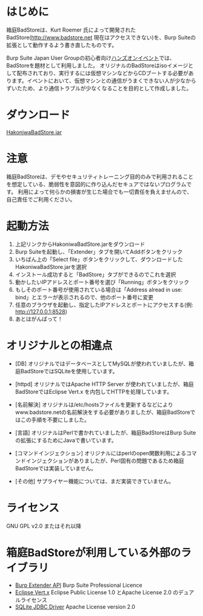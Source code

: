 # はじめに
箱庭BadStoreは、Kurt Roemer 氏によって開発されたBadStore(http://www.badstore.net 現在はアクセスできない)を、Burp Suiteの拡張として動作するよう書き直したものです。

Burp Suite Japan User Groupの初心者向け[ハンズオンイベント](https://connpass.com/event/56013/)では、BadStoreを題材として利用しました。
オリジナルのBadStoreはisoイメージとして配布されており、実行するには仮想マシンなどからCDブートする必要があります。イベントにおいて、仮想マシンとの通信がうまくできない人が少なからずいたため、より通信トラブルが少なくなることを目的として作成しました。

# ダウンロード
[HakoniwaBadStore.jar](https://github.com/ankokuty/HakoniwaBadStore/blob/master/dist/HakoniwaBadStore.jar?raw=true)

# 注意
箱庭BadStoreは、デモやセキュリティトレーニング目的のみで利用されることを想定している、脆弱性を意図的に作り込んだセキュアではないプログラムです。
利用によって何らかの損害が生じた場合でも一切責任を負えませんので、自己責任でご利用ください。

# 起動方法
1. 上記リンクからHakoniwaBadStore.jarをダウンロード
2. Burp Suiteを起動し、「Extender」タブを開いてAddボタンをクリック
3. いちばん上の「Select file」ボタンをクリックして、ダウンロードしたHakoniwaBadStore.jarを選択
4. インストール成功すると「BadStore」タブができるのでこれを選択
5. 動かしたいIPアドレスとポート番号を選び「Running」ボタンをクリック
6. もしそのポート番号が使用されている場合は「Address alread in use: bind」とエラーが表示されるので、他のポート番号に変更
7. 任意のブラウザを起動し、指定したIPアドレスとポートにアクセスする(例: http://127.0.0.1:8528)
8. あとはがんばって！

# オリジナルとの相違点
- [DB]
オリジナルではデータベースとしてMySQLが使われていましたが、箱庭BadStoreではSQLiteを使用しています。

- [httpd]
オリジナルではApache HTTP Server が使われていましたが、箱庭BadStoreではEclipse Vert.x を内包してHTTPを処理しています。

- [名前解決]
オリジナルは/etc/hostsファイルを更新するなどによりwww.badstore.netの名前解決をする必要がありましたが、箱庭BadStoreではこの手順を不要にしました。

- [言語]
オリジナルはPerlで書かれていましたが、箱庭BadStoreはBurp Suiteの拡張にするためにJavaで書いています。

- [コマンドインジェクション]
オリジナルにはperlのopen関数利用によるコマンドインジェクションがありましたが、Perl固有の問題であるため箱庭BadStoreでは実装していません。

- [その他]
サプライヤー機能については、まだ実装できていません。

# ライセンス
GNU GPL v2.0 またはそれ以降

# 箱庭BadStoreが利用している外部のライブラリ
- [Burp Extender API](https://github.com/PortSwigger/burp-extender-api) Burp Suite Professional Licence
- [Eclipse Vert.x](http://vertx.io/) Eclipse Public License 1.0 とApache License 2.0 のデュアルライセンス
- [SQLite JDBC Driver](https://github.com/xerial/sqlite-jdbc) Apache License version 2.0
